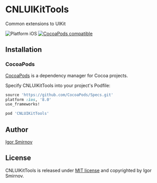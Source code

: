 # CNLUIKitTools
Common extensions to UIKit

<img src="https://img.shields.io/badge/platform-iOS-blue.svg?style=flat" alt="Platform iOS" />
<a href="https://cocoapods.org/pods/CNLUIKitTools"><img src="https://img.shields.io/badge/pod-0.0.11-blue.svg" alt="CocoaPods compatible" /></a>

## Installation

### CocoaPods

[CocoaPods](https://cocoapods.org/) is a dependency manager for Cocoa projects.

Specify CNLUIKitTools into your project's Podfile:

```ruby
source 'https://github.com/CocoaPods/Specs.git'
platform :ios, '8.0'
use_frameworks!

pod 'CNLUIKitTools'
```
## Author

[Igor Smirnov](https://www.github.com/megavolt605 "Igor Smirnov Github")

## License

CNLUIKitTools is released under [MIT license](https://raw.githubusercontent.com/xmartlabs/XLActionController/master/LICENSE) and copyrighted by Igor Smirnov.
